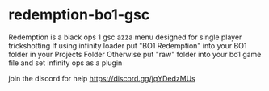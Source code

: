 # redemption-bo1-gsc
Redemption is a black ops 1 gsc azza menu designed for single player trickshotting
If using infinity loader put "BO1 Redemption" into your BO1 folder in your Projects Folder
Otherwise put "raw" folder into your bo1 game file and set infinity ops as a plugin

join the discord for help 
https://discord.gg/jqYDedzMUs
